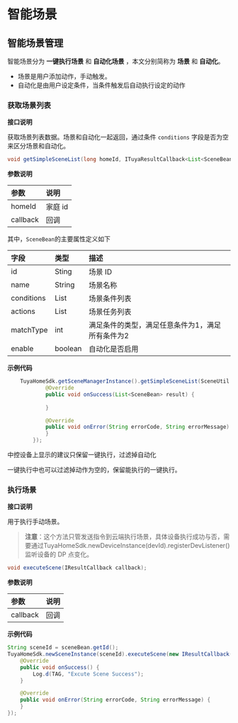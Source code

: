 # 智能场景

## 智能场景管理


智能场景分为 **一键执行场景** 和 **自动化场景** ，本文分别简称为 **场景** 和 **自动化**。

- 场景是用户添加动作，手动触发。
- 自动化是由用户设定条件，当条件触发后自动执行设定的动作

### 获取场景列表

**接口说明**

获取场景列表数据。场景和自动化一起返回，通过条件 `conditions` 字段是否为空来区分场景和自动化。

```java
void getSimpleSceneList(long homeId, ITuyaResultCallback<List<SceneBean>> callback)
```

**参数说明**

| 参数     | 说明    |
| :------- | :------ |
| homeId   | 家庭 id |
| callback | 回调    |

其中，`SceneBean`的主要属性定义如下

| 字段       | 类型                 | 描述                                             |
| :--------- | :------------------- | :----------------------------------------------- |
| id         | Sting                | 场景 ID                                          |
| name       | String               | 场景名称                                         |
| conditions | List<SceneCondition> | 场景条件列表                                     |
| actions    | List<SceneTask>      | 场景任务列表                                     |
| matchType  | int                  | 满足条件的类型，满足任意条件为1，满足所有条件为2 |
| enable     | boolean              | 自动化是否启用                                   |

**示例代码**

```java
	TuyaHomeSdk.getSceneManagerInstance().getSimpleSceneList(SceneUtil.getHomeId(), new ITuyaResultCallback<List<SceneBean>>() {
			@Override
			public void onSuccess(List<SceneBean> result) {
				
			}

			@Override
			public void onError(String errorCode, String errorMessage) {
			}
		});
```

中控设备上显示的建议只保留一键执行，过滤掉自动化

一键执行中也可以过滤掉动作为空的，保留能执行的一键执行。

### 执行场景

**接口说明**

用于执行手动场景。

> **注意**：这个方法只管发送指令到云端执行场景，具体设备执行成功与否，需要通过TuyaHomeSdk.newDeviceInstance(devId).registerDevListener() 监听设备的 DP 点变化。

```java
void executeScene(IResultCallback callback);
```

**参数说明**

| 参数     | 说明 |
| :------- | :--- |
| callback | 回调 |

**示例代码**

```java
String sceneId = sceneBean.getId();
TuyaHomeSdk.newSceneInstance(sceneId).executeScene(new IResultCallback() {
	@Override
	public void onSuccess() {
		Log.d(TAG, "Excute Scene Success");
	}

	@Override
	public void onError(String errorCode, String errorMessage) {
	}
});
```

